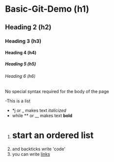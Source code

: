 # Basic-Git-Demo (h1)
## Heading 2 (h2)
### Heading 3 (h3)
#### Heading 4 (h4)
##### Heading 5 (h5)
###### Heading 6 (h6)

No special syntax required for the body of the page

-This is a list
- *j or _ makes text _italicized_
- while ** or __ makes text __bold__

1. # start an ordered list
2. and backticks write 'code'
3. you can write [links](https://www.google.com/)
